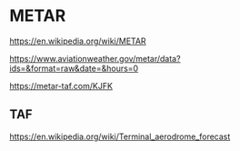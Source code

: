 # METAR

https://en.wikipedia.org/wiki/METAR

https://www.aviationweather.gov/metar/data?ids=&format=raw&date=&hours=0

https://metar-taf.com/KJFK

## TAF

https://en.wikipedia.org/wiki/Terminal_aerodrome_forecast

